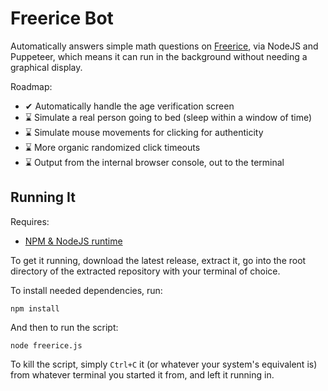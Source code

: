 # Freerice Bot

Automatically answers simple math questions on [Freerice](https://freerice.com/), via NodeJS
and Puppeteer, which means it can run in the background without needing a graphical display.

Roadmap:
* ✔ Automatically handle the age verification screen
* ⌛ Simulate a real person going to bed (sleep within a window of time)
* ⌛ Simulate mouse movements for clicking for authenticity
* ⌛ More organic randomized click timeouts
* ⌛ Output from the internal browser console, out to the terminal

## Running It

Requires:
* [NPM & NodeJS runtime](https://docs.npmjs.com/downloading-and-installing-node-js-and-npm)

To get it running, download the latest release, extract it, go into the root directory of
the extracted repository with your terminal of choice.

To install needed dependencies, run:

```
npm install
```

And then to run the script:

```
node freerice.js
```

To kill the script, simply `Ctrl+C` it (or whatever your system's equivalent is) from whatever
terminal you started it from, and left it running in.
